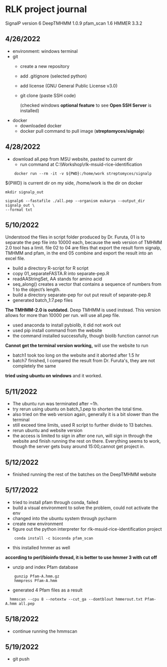 # RLK project journal
SignalP version 6
DeepTMHMM 1.0.9
pfam_scan 1.6 HMMER 3.3.2
## 4/26/2022 
- environment: windows terminal
- git 
  - create a new repository
  - add .gitignore (selected python)
  - add license (GNU General Public License v3.0)
  - git clone (paste SSH code)

    (checked windows **optional feature** to see **Open SSH Server** is installed)
- docker
  - downloaded docker
  - docker pull command to pull image (**streptomyces/signalp**)

## 4/28/2022
- download all.pep from MSU website, pasted to current dir
  - run command at C:\Workshop\rlk-msuid-rice-identification
```{bash}
    docker run --rm -it -v ${PWD}:/home/work streptomyces/signalp
```
${PWD} is current dir on my side, /home/work is the dir on docker
```{bash}
mkdir signalp_out

signalp6 --fastafile ./all.pep --organism eukarya --output_dir signalp_out \
--format txt
```
## 5/10/2022
Understood the files in script folder produced by Dr. Furuta, 01 is to separate 
the pep file into 10000 each, because the web version of TMHMM 2.0 tool has a limit.
file 02 to 04 are files that export the result form signalp, TMHMM and pfam, in the 
end 05 combine and export the result into an excel file. 
- build a directory R-script for R script
- copy 01_separateFASTA.R into separate-pep.R
- readAAStringSet, AA stands for amino acid
- seq_along() creates a vector that contains a sequence of numbers from 1 
to the object’s length.
- build a directory separate-pep for out put result of separate-pep.R 
- generated batch_1:7.pep files

**The TMHMM-2.0 is outdated.** Deep TMHMM is used instead. This version
allows for more than 10000 per run. will use all.pep file.
- used anaconda to install pybiolib, it did not work out
- used pip install command from the website
- the command installed successfully, though biolib function cannot run

**Cannot get the terminal version working,** will use the website to run
- batch1 took too long on the website and it aborted after 1.5 hr
- batch7 finished, I compared the result from Dr. Furuta's, they are 
not completely the same

**tried using ubuntu on windows** and it worked.

## 5/11/2022
- The ubuntu run was terminated after ~1h. 
- try rerun using ubuntu on batch_1.pep to shorten the total time.
- also tried on the web version again, generally it is a bit slower than 
the terminal
- still exceed time limits, used R script to further divide to 13 batches.
- rerun ubuntu and website version
- the access is limited to sign in after one run, will sign in through the
website and finish running the rest on there. Everything seems to work, 
though the server gets busy around 15:00,cannot get project in.

## 5/12/2022
- finished running the rest of the batches on the DeepTMHMM website

## 5/17/2022
- tried to install pfam through conda, failed
- build a visual environment to solve the problem, could not activate the env
- changed into the ubuntu system through pycharm
- create new environment
- figure out the python interpreter for rlk-msuid-rice-identification project
```{bash}
    conda install -c bioconda pfam_scan
```
- this installed hmmer as well 

**according to perl/bioinfo thread, it is better to use hmmer 3 with cut off**
- unzip and index Pfam database
```{bash}
    gunzip Pfam-A.hmm.gz
    hmmpress Pfam-A.hmm
```
- generated 4 Pfam files as a result
```{bash}
  hmmscan --cpu 8 --notextw --cut_ga --domtblout hmmerout.txt Pfam-A.hmm all.pep
```

## 5/18/2022
- continue running the hmmscan

## 5/19/2022
- git push 